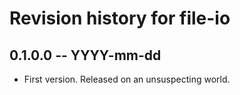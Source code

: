 # Revision history for file-io

## 0.1.0.0 -- YYYY-mm-dd

* First version. Released on an unsuspecting world.
